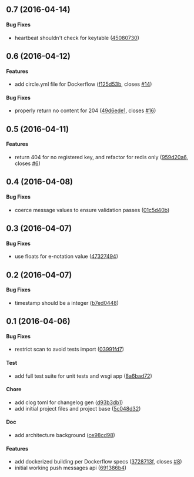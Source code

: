 <a name="0.7"></a>
## 0.7 (2016-04-14)


#### Bug Fixes

*   heartbeat shouldn't check for keytable ([45080730](https://github.com/mozilla-services/push-messages/commit/45080730f54cb06e4ea68e7dce2f7e53b8dee823))



<a name="0.6"></a>
## 0.6 (2016-04-12)


#### Features

*   add circle.yml file for Dockerflow ([f125d53b](https://github.com/mozilla-services/push-messages/commit/f125d53beb3fb77703c481ec0fa2b5f004763928), closes [#14](https://github.com/mozilla-services/push-messages/issues/14))

#### Bug Fixes

*   properly return no content for 204 ([49d6ede1](https://github.com/mozilla-services/push-messages/commit/49d6ede19c0db1eb6cdbcaf6d4b1cb77860846da), closes [#16](https://github.com/mozilla-services/push-messages/issues/16))



<a name="0.5"></a>
## 0.5 (2016-04-11)


#### Features

*   return 404 for no registered key, and refactor for redis only ([959d20a6](https://github.com/mozilla-services/push-messages/commit/959d20a61b09a6e7272923feecd42b156fd987cd), closes [#6](https://github.com/mozilla-services/push-messages/issues/6))



<a name="0.4"></a>
## 0.4 (2016-04-08)


#### Bug Fixes

*   coerce message values to ensure validation passes ([01c5d40b](https://github.com/mozilla-services/push-messages/commit/01c5d40b4cf06e1ff97773ac26b6e3e86effe799))



<a name="0.3"></a>
## 0.3 (2016-04-07)


#### Bug Fixes

*   use floats for e-notation value ([47327494](https://github.com/mozilla-services/push-messages/commit/47327494d63505cc689174c2c9232a21828e4a2c))



<a name="0.2"></a>
## 0.2 (2016-04-07)


#### Bug Fixes

*   timestamp should be a integer ([b7ed0448](https://github.com/mozilla-services/push-messages/commit/b7ed04488ad0d0a799c3596d7081ee87443d15f3))



<a name="0.1"></a>
## 0.1 (2016-04-06)


#### Bug Fixes

*   restrict scan to avoid tests import ([03991fd7](https://github.com/mozilla-services/push-messages/commit/03991fd77ef92b9a6a22515c2afde0afe79ca8f9))

#### Test

*   add full test suite for unit tests and wsgi app ([8a6bad72](https://github.com/mozilla-services/push-messages/commit/8a6bad726a95bf5ee4647806f2566a4b1156bbec))

#### Chore

*   add clog toml for changelog gen ([d93b3db1](https://github.com/mozilla-services/push-messages/commit/d93b3db164c227f7fa1d51efdd0021424d10e458))
*   add initial project files and project base ([5c048d32](https://github.com/mozilla-services/push-messages/commit/5c048d32cc4fd2ca97d38a473700fc85f591513d))

#### Doc

*   add architecture background ([ce98cd98](https://github.com/mozilla-services/push-messages/commit/ce98cd98398c49077b522b6d81769fd601773cc9))

#### Features

*   add dockerized building per Dockerflow specs ([3728713f](https://github.com/mozilla-services/push-messages/commit/3728713fafa6e7d78963be658215f460d3ae0259), closes [#8](https://github.com/mozilla-services/push-messages/issues/8))
*   initial working push messages api ([691386b4](https://github.com/mozilla-services/push-messages/commit/691386b42d034ad6513dedb2f81d3a35548caaf7))
